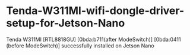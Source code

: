 # Tenda-W311MI-wifi-dongle-driver-setup-for-Jetson-Nano
Tenda W311MI [RTL8818GU] [0bda:b711(after ModeSwitch)] [0bda:0411 (before ModeSwitch)] successfully installed on Jetson Nano
